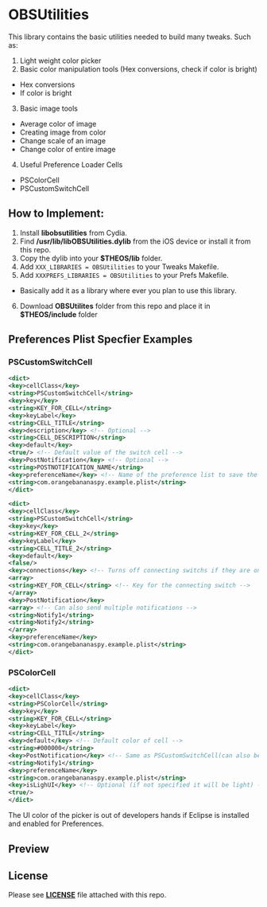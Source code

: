 OBSUtilities
=========
This library contains the basic utilities needed to build many tweaks. Such as:
1. Light weight color picker
2. Basic color manipulation tools (Hex conversions, check if color is bright)
  * Hex conversions
  * If color is bright
3. Basic image tools
  * Average color of image
  * Creating image from color
  * Change scale of an image
  * Change color of entire image
4. Useful Preference Loader Cells
  * PSColorCell
  * PSCustomSwitchCell
  
How to Implement:
----------------------
1. Install __libobsutilities__ from Cydia.
2. Find __/usr/lib/libOBSUtilities.dylib__ from the iOS device or install it from this repo.
3. Copy the dylib into your __$THEOS/lib__ folder.
4. Add `XXX_LIBRARIES = OBSUtilities` to your Tweaks Makefile.
5. Add  `XXXPREFS_LIBRARIES = OBSUtilities` to your Prefs Makefile.
  * Basically add it as a library where ever you plan to use this library.
6. Download __OBSUtilites__ folder from this repo and place it in __$THEOS/include__ folder

Preferences Plist Specfier Examples
------------------------------------------
### PSCustomSwitchCell
```xml
<dict>
<key>cellClass</key>
<string>PSCustomSwitchCell</string>
<key>key</key>
<string>KEY_FOR_CELL</string>
<key>keyLabel</key>
<string>CELL_TITLE</string>
<key>description</key> <!-- Optional -->
<string>CELL_DESCRIPTION</string>
<key>default</key>
<true/> <!-- Default value of the switch cell -->
<key>PostNotification</key> <!-- Optional -->
<string>POSTNOTIFICATION_NAME</string>
<key>preferenceName</key> <!-- Name of the preference list to save the setting -->
<string>com.orangebananaspy.example.plist</string>
</dict>

<dict>
<key>cellClass</key>
<string>PSCustomSwitchCell</string>
<key>key</key>
<string>KEY_FOR_CELL_2</string>
<key>keyLabel</key>
<string>CELL_TITLE_2</string>
<key>default</key>
<false/>
<key>connections</key> <!-- Turns off connecting switchs if they are on -->
<array>
<string>KEY_FOR_CELL</string> <!-- Key for the connecting switch -->
</array>
<key>PostNotification</key>
<array> <!-- Can also send multiple notifications -->
<string>Notify1</string>
<string>Notify2</string>
</array>
<key>preferenceName</key>
<string>com.orangebananaspy.example.plist</string>
</dict>
```
### PSColorCell
```xml
<dict>
<key>cellClass</key>
<string>PSColorCell</string>
<key>key</key>
<string>KEY_FOR_CELL</string>
<key>keyLabel</key>
<string>CELL_TITLE</string>
<key>default</key> <!-- Default color of cell -->
<string>#000000</string>
<key>PostNotification</key> <!-- Same as PSCustomSwitchCell(can also be an array) -->
<string>Notify1</string>
<key>preferenceName</key>
<string>com.orangebananaspy.example.plist</string>
<key>isLighUI</key> <!-- Optional (if not specified it will be light) -->
<true/>
</dict>
```
The UI color of the picker is out of developers hands if Eclipse is installed and enabled for Preferences.

Preview
-------

License
----------
Please see __[LICENSE]__ file attached with this repo.

[LICENSE]: LICENSE
